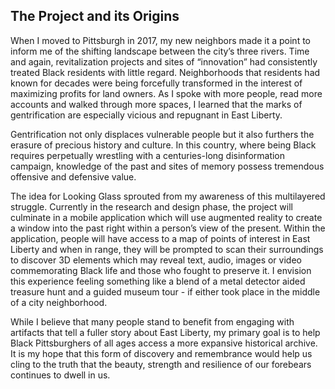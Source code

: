 ## The Project and its Origins

When I moved to Pittsburgh in 2017, my new neighbors made it a point to inform me of the shifting landscape between the city’s three rivers. Time and again, revitalization projects and sites of “innovation” had consistently treated Black residents with little regard. Neighborhoods that residents had known for decades were being forcefully transformed in the interest of maximizing profits for land owners. As I spoke with more people, read more accounts and walked through more spaces, I learned that the marks of gentrification are especially vicious and repugnant in East Liberty.

Gentrification not only displaces vulnerable people but it also furthers the erasure of precious history and culture. In this country, where being Black requires perpetually wrestling with a centuries-long disinformation campaign, knowledge of the past and sites of memory possess tremendous offensive and defensive value.

The idea for Looking Glass sprouted from my awareness of this multilayered struggle. Currently in the research and design phase, the project will culminate in a mobile application which will use augmented reality to create a window into the past right within a person’s view of the present. Within the application, people will have access to a map of points of interest in East Liberty and when in range, they will be prompted to scan their surroundings to discover 3D elements which may reveal text, audio, images or video commemorating Black life and those who fought to preserve it. I envision this experience feeling something like a blend of a metal detector aided treasure hunt and a guided museum tour - if either took place in the middle of a city neighborhood. 

While I believe that many people stand to benefit from engaging with artifacts that tell a fuller story about East Liberty, my primary goal is to help Black Pittsburghers of all ages access a more expansive historical archive. It is my hope that this form of discovery and remembrance would help us cling to the truth that the beauty, strength and resilience of our forebears continues to dwell in us.
